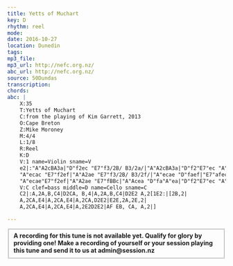 ```yaml
---
title: Yetts of Muchart
key: D
rhythm: reel
mode:
date: 2016-10-27
location: Dunedin
tags:
mp3_file:
mp3_url: http://nefc.org.nz/
abc_url: http://nefc.org.nz/
source: 50Dundas
transcription:
chords: 
abc: |
    X:35
    T:Yetts of Muchart
    C:from the playing of Kim Garrett, 2013
    O:Cape Breton
    Z:Mike Moroney
    M:4/4
    L:1/8
    R:Reel
    K:D
    V:1 name=Violin sname=V
    e2|:"A"A2cBA3a|"D"f2ec "E7"f3/2B/ B3/2a/|"A"A2cBA3a|"D"f2"E7"ec "A"e3/2A/ [1A3/2e/:|[2f2|
    "A"ecac "E7"f2ef|"A"A2ae "E7"f3/2B/ B3/2f/|"A"ecae "D"faef|"E7"afec "A"eAAf|
    "A"ecae"E7"f2ef|"A"A2ae "E7"fBBc|"A"Acea "D"fa"A"ea|"D"f2"E7"ec "A"eA A2|]
    V:C clef=bass middle=D name=Cello sname=C
    C2|:A,2A,B,C4|D2CA, B,4|A,2A,B,C4|D2E2 A,2[1E2:|[2B,2|
    A,2CA,E4|A,2CA,E4|A,2CA,D2E2|E2E,2A,2E,2|
    A,2CA,E4|A,2CA,E4|A,2E2D2E2|AF EB, CA, A,2|]

---
```

<fieldset><strong>A recording for this tune is not available yet. Qualify for glory by providing one!
Make a recording of yourself or your session playing this tune and send it to us at admin@session.nz</strong></fieldset><br />
